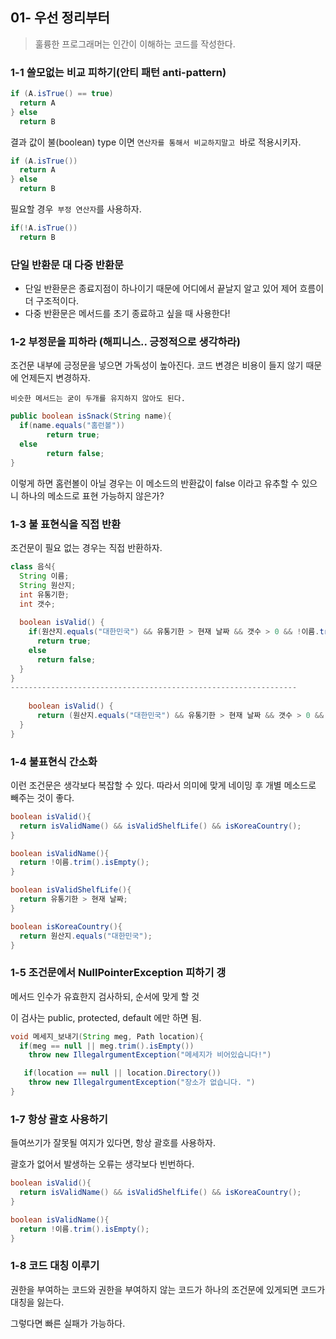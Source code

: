 ## 01- 우선 정리부터

> 훌륭한 프로그래머는 인간이 이해하는 코드를 작성한다.

### 1-1 쓸모없는 비교 피하기(안티 패턴 anti-pattern)

```java
if (A.isTrue() == true) 
  return A
} else
  return B
```

결과 값이 불(boolean) type 이면 `연산자를 통해서 비교하지말고 `바로 적용시키자.

```java
if (A.isTrue()) 
  return A
} else
  return B
```

필요할 경우` 부정 연산자`를 사용하자.

```java
if(!A.isTrue())
  return B
```



### 단일 반환문 대 다중 반환문

- 단일 반환문은 종료지점이 하나이기 때문에 어디에서 끝날지 알고 있어 제어 흐름이 더 구조적이다.
- 다중 반환문은 메서드를 초기 종료하고 싶을 때 사용한다!



### 1-2 부정문을 피하라 (해피니스.. 긍정적으로 생각하라)

조건문 내부에 긍정문을 넣으면 가독성이 높아진다. 코드 변경은 비용이 들지 않기 때문에 언제든지 변경하자. 

`비슷한 메서드는 굳이 두개를 유지하지 않아도 된다.`

```java
public boolean isSnack(String name){
  if(name.equals("홈런볼"))
  		return true;
  else
    	return false;
}
```

이렇게 하면 홈런볼이 아닐 경우는 이 메소드의 반환값이 false 이라고 유추할 수 있으니 하나의 메소드로 표현 가능하지 않은가?



### 1-3 불 표현식을 직접 반환

조건문이 필요 없는 경우는 직접 반환하자.     

```java
class 음식{
  String 이름; 
  String 원산지;
  int 유통기한;
  int 갯수;
  
  boolean isValid() {
    if(원산지.equals("대한민국") && 유통기한 > 현재 날짜 && 갯수 > 0 && !이름.trim().isEmpty())
      return true;
    else
      return false;
  }
}
----------------------------------------------------------------
  
    boolean isValid() {
      return (원산지.equals("대한민국") && 유통기한 > 현재 날짜 && 갯수 > 0 && !이름.trim().isEmpty();
  }
}
```



### 1-4 불표현식 간소화

이런 조건문은 생각보다 복잡할 수 있다. 따라서 의미에 맞게 네이밍 후 개별 메소드로 빼주는 것이 좋다.

```java
boolean isValid(){
  return isValidName() && isValidShelfLife() && isKoreaCountry();
}

boolean isValidName(){
  return !이름.trim().isEmpty();
}

boolean isValidShelfLife(){
  return 유통기한 > 현재 날짜;
}

boolean isKoreaCountry(){
  return 원산지.equals("대한민국");
}

```



### 1-5 조건문에서 NullPointerException 피하기 갱

메서드 인수가 유효한지 검사하되, 순서에 맞게 할 것

이 검사는 public, protected, default 에만 하면 됨.

```java
void 메세지_보내기(String meg, Path location){
  if(meg == null || meg.trim().isEmpty())
    throw new IllegalrgumentException("메세지가 비어있습니다!")

   if(location == null || location.Directory())
    throw new IllegalrgumentException("장소가 없습니다. ")
}
```



### 1-7 항상 괄호 사용하기

들여쓰기가 잘못될 여지가 있다면, 항상 괄호를 사용하자. 

괄호가 없어서 발생하는 오류는 생각보다 빈번하다. 

```java
boolean isValid(){
  return isValidName() && isValidShelfLife() && isKoreaCountry();
}

boolean isValidName(){
  return !이름.trim().isEmpty();
}

```



### 1-8 코드 대칭 이루기

권한을 부여하는 코드와 권한을 부여하지 않는 코드가 하나의 조건문에 있게되면 코드가 대칭을 잃는다. 

그렇다면 빠른 실패가 가능하다. 